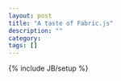 ```yaml
---
layout: post
title: "A taste of Fabric.js"
description: ""
category: 
tags: []
---
```

{% include JB/setup %}
